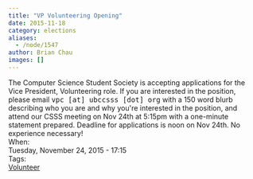 ```yaml
---
title: "VP Volunteering Opening"
date: 2015-11-18
category: elections
aliases:
  - /node/1547
author: Brian Chau
images: []
---
```


<div class="field field-name-body field-type-text-with-summary field-label-hidden"><div class="field-items"><div class="field-item even">The Computer Science Student Society is accepting applications for the Vice President, Volunteering role. If you are interested in the position, please email <tt>vpc [at] ubccsss [dot] org</tt> with a 150 word blurb describing who you are and why you&apos;re interested in the position, and attend our CSSS meeting on Nov 24th at 5:15pm with a one-minute statement prepared. Deadline for applications is noon on Nov 24th. No experience necessary!</div></div></div><div class="field field-name-field-dates field-type-datetime field-label-above"><div class="field-label">When:&#xA0;</div><div class="field-items"><div class="field-item even"><span class="date-display-single">Tuesday, November 24, 2015 - 17:15</span></div></div></div>    <footer>
    <div class="field field-name-field-tags field-type-taxonomy-term-reference field-label-above"><div class="field-label">Tags:&#xA0;</div><div class="field-items"><div class="field-item even"><a href="/club/volunteer">Volunteer</a></div></div></div>      </footer>
